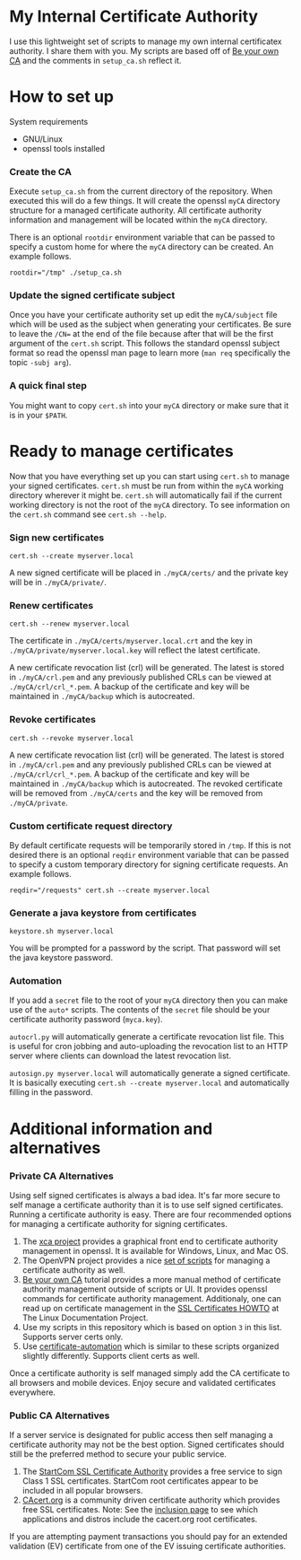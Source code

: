 # My Internal Certificate Authority

I use this lightweight set of scripts to manage my own internal certificatex
authority.  I share them with you.  My scripts are based off of
[Be your own CA][yourca_tut] and the comments in `setup_ca.sh` reflect it.

# How to set up

System requirements

* GNU/Linux
* openssl tools installed

### Create the CA

Execute `setup_ca.sh` from the current directory of the repository.  When
executed this will do a few things.  It will create the openssl `myCA` directory
structure for a managed certificate authority.  All certificate authority
information and management will be located within the `myCA` directory.

There is an optional `rootdir` environment variable that can be passed to
specify a custom home for where the `myCA` directory can be created.  An example
follows.

    rootdir="/tmp" ./setup_ca.sh

### Update the signed certificate subject

Once you have your certificate authority set up edit the `myCA/subject` file
which will be used as the subject when generating your certificates.  Be sure to
leave the `/CN=` at the end of the file because after that will be the first
argument of the `cert.sh` script.  This follows the standard openssl subject
format so read the openssl man page to learn more (`man req` specifically the
topic `-subj arg`).

### A quick final step

You might want to copy `cert.sh` into your `myCA` directory or make sure that it
is in your `$PATH`.

# Ready to manage certificates

Now that you have everything set up you can start using `cert.sh` to manage your
signed certificates.  `cert.sh` must be run from within the `myCA` working
directory wherever it might be.  `cert.sh` will automatically fail if the
current working directory is not the root of the `myCA` directory.  To see
information on the `cert.sh` command see `cert.sh --help`.

### Sign new certificates

    cert.sh --create myserver.local

A new signed certificate will be placed in `./myCA/certs/` and the private key
will be in `./myCA/private/`.

### Renew certificates

    cert.sh --renew myserver.local

The certificate in `./myCA/certs/myserver.local.crt` and the key in
`./myCA/private/myserver.local.key` will reflect the latest certificate.

A new certificate revocation list (crl) will be generated.  The latest is stored
in `./myCA/crl.pem` and any previously published CRLs can be viewed at
`./myCA/crl/crl_*.pem`.  A backup of the certificate and key will be maintained
in `./myCA/backup` which is autocreated.

### Revoke certificates

    cert.sh --revoke myserver.local

A new certificate revocation list (crl) will be generated.  The latest is stored
in `./myCA/crl.pem` and any previously published CRLs can be viewed at
`./myCA/crl/crl_*.pem`.  A backup of the certificate and key will be maintained
in `./myCA/backup` which is autocreated.  The revoked certificate will be
removed from `./myCA/certs` and the key will be removed from `./myCA/private`.

### Custom certificate request directory

By default certificate requests will be temporarily stored in `/tmp`.  If this
is not desired there is an optional `reqdir` environment variable that can be
passed to specify a custom temporary directory for signing certificate requests.
An example follows.

    reqdir="/requests" cert.sh --create myserver.local

### Generate a java keystore from certificates

    keystore.sh myserver.local

You will be prompted for a password by the script.  That password will set the
java keystore password.

### Automation

If you add a `secret` file to the root of your `myCA` directory then you can
make use of the `auto*` scripts.  The contents of the `secret` file should be
your certificate authority password (`myca.key`).

`autocrl.py` will automatically generate a certificate revocation list file.
This is useful for cron jobbing and auto-uploading the revocation list to an
HTTP server where clients can download the latest revocation list.

`autosign.py myserver.local` will automatically generate a signed certificate.
It is basically executing `cert.sh --create myserver.local` and automatically
filling in the password.

# Additional information and alternatives

### Private CA Alternatives

Using self signed certificates is always a bad idea. It's far more secure to
self manage a certificate authority than it is to use self signed certificates.
Running a certificate authority is easy.  There are four recommended options for
managing a certificate authority for signing certificates.

1. The [xca project][xca] provides a graphical front end to certificate
   authority management in openssl.  It is available for Windows, Linux, and Mac
   OS.
2. The OpenVPN project provides a nice [set of scripts][ovpn_scripts] for
   managing a certificate authority as well.
3. [Be your own CA][yourca_tut] tutorial provides a more manual method of
   certificate authority management outside of scripts or UI.  It provides
   openssl commands for certificate authority management.  Additionaly, one can
   read up on certificate management in the [SSL Certificates HOWTO][tldp_certs]
   at The Linux Documentation Project.
4. Use my scripts in this repository which is based on option `3` in this list.
   Supports server certs only.
5. Use [certificate-automation][cert_auto] which is similar to these scripts
   organized slightly differently.  Supports client certs as well.

Once a certificate authority is self managed simply add the CA certificate to
all browsers and mobile devices. Enjoy secure and validated certificates
everywhere.

### Public CA Alternatives

If a server service is designated for public access then self managing a
certificate authority may not be the best option.  Signed certificates should
still be the preferred method  to secure your public service.

1. The [StartCom SSL Certificate Authority][startcom_ssl] provides a free
   service to sign Class 1 SSL certificates.  StartCom root certificates appear
   to be included in all popular browsers.
2. [CAcert.org][cacert] is a community driven certificate authority which
   provides free SSL certificates.  Note:  See the
   [inclusion page][cacert_inclusion] to see which applications and distros
   include the cacert.org root certificates.

If you are attempting payment transactions you should pay for an extended
validation (EV) certificate from one of the EV issuing certificate authorities.

[xca]: http://sourceforge.net/projects/xca/
[ovpn_scripts]: http://openvpn.net/index.php/open-source/documentation/howto.html#pki
[yourca_tut]: http://www.g-loaded.eu/2005/11/10/be-your-own-ca/
[tldp_certs]: http://www.tldp.org/HOWTO/SSL-Certificates-HOWTO/x195.html
[startcom_ssl]: http://cert.startcom.org/
[cert_auto]: https://github.com/berico-rclayton/certificate-automation
[cacert]: http://www.cacert.org/
[cacert_inclusion]: http://wiki.cacert.org/InclusionStatus
